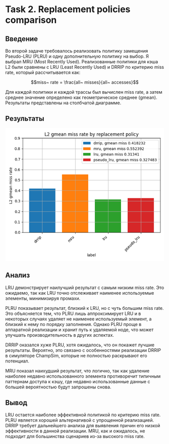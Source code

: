 # Task 2. Replacement policies comparison
## Введение
Во второй задаче требовалось реализовать политику замещения Pseudo-LRU (PLRU) и одну дополнительную политику на выбор. Я выбрал MRU (Most Recently Used). Реализованные политики для кэша L2 были сравнены с LRU (Least Recently Used) и DRRIP по критерию miss rate, который рассчитывается как:

$$miss~ rate = \frac{all~ misses}{all~ accesses}$$

Для каждой политики и каждой трассы был вычислен miss rate, а затем среднее значение определено как геометрическое среднее (gmean). Результаты представлены на столбчатой диаграмме.

## Результаты
![ipc](./images/replacement_misses.png)

## Анализ

LRU демонстрирует наилучший результат с самым низким miss rate. Это ожидаемо, так как LRU точно отслеживает наименее используемые элементы, минимизируя промахи.

PLRU показывает результат, близкий к LRU, но с чуть большим miss rate. Это объясняется тем, что PLRU лишь аппроксимирует LRU и в некоторых случаях удаляет не наименее используемый элемент, а близкий к нему по порядку заполнения. Однако PLRU проще в аппаратной реализации и хранит путь к удаляемой ноде, что может улучшать производительность в других аспектах.

DRRIP оказался хуже PLRU, хотя ожидалось, что он покажет лучшие результаты. Вероятно, это связано с особенностями реализации DRRIP в симуляторе ChampSim, которые не полностью раскрывают его потенциал.

MRU показал наихудший результат, что логично, так как удаление наиболее недавно использованного элемента противоречит типичным паттернам доступа к кэшу, где недавно использованные данные с большей вероятностью будут запрошены снова.

## Вывод

LRU остается наиболее эффективной политикой по критерию miss rate. PLRU является хорошей альтернативой с упрощенной реализацией. DRRIP требует дальнейшего анализа для выявления причин его низкой эффективности в данной реализации. MRU, как и ожидалось, не подходит для большинства сценариев из-за высокого miss rate.
